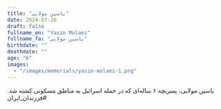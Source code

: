 ```yaml
---
title: "یاسین مولایی"
date: 2024-07-26
draft: false
fullname_en: "Yasin Molaei"
fullname_fa: "یاسین مولایی"
birthdate: ""
deathdate: ""
age: "6"
images:
  - "/images/memorials/yasin-molaei-1.png"
---
```


یاسین مولایی، پسربچه ۶ ساله‌ای که در حمله اسرائیل به مناطق مسکونی کشته شد.
#فرزندان_ایران